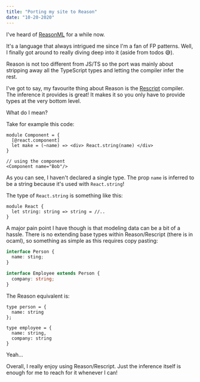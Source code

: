 ```yaml
---
title: "Porting my site to Reason"
date: "10-20-2020"
---
```


I've heard of [ReasonML](https://reasonml.github.io/) for a while now.

It's a language that always intrigued me since I'm a fan of FP patterns.
Well, I finally got around to really diving deep into it (aside from todos 😅).

Reason is not too different from JS/TS so the port was mainly about stripping away all the TypeScript types and letting the compiler infer the rest.

I've got to say, my favourite thing about Reason is the [Rescript](https://rescript-lang.org/) compiler. The inference it provides is great! It makes it so you only have to provide types at the very bottom level.

What do I mean?

Take for example this code:

```reason
module Component = {
  [@react.component]
  let make = (~name) => <div> React.string(name) </div>
}

// using the component
<Component name="Bob"/>
```

As you can see, I haven't declared a single type. The prop `name` is inferred to be a string because it's used with `React.string`!

The type of `React.string` is something like this:

```reason
module React {
  let string: string => string = //..
}
```

A major pain point I have though is that modeling data can be a bit of a hassle. There is no extending base types within Reason/Rescript (there is in ocaml), so something as simple as this requires copy pasting:

```ts
interface Person {
  name: sting;
}

interface Employee extends Person {
  company: string;
}
```

The Reason equivalent is:

```reason
type person = {
  name: string
};

type employee = {
  name: string,
  company: string
}
```

Yeah...

Overall, I really enjoy using Reason/Rescript. Just the inference itself is enough for me to reach for it whenever I can!
